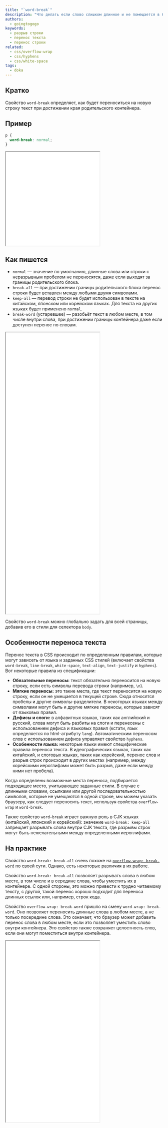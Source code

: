 ```yaml
---
title: "`word-break`"
description: "Что делать если слово слишком длинное и не помещается в блок целиком?"
authors:
  - goingtogogo
keywords:
  - разрыв строки
  - перенос текста
  - перенос строки
related:
  - css/overflow-wrap
  - css/hyphens
  - css/white-space
tags:
  - doka
---
```


## Кратко

Свойство `word-break` определяет, как будет переноситься на новую строку текст при достижении края родительского контейнера.

## Пример

```css
p {
  word-break: normal;
}
```

<iframe title="Очень длинный термин" src="demos/default/" height="300"></iframe>

## Как пишется

- `normal` — значение по умолчанию, длинные слова или строки с неразрывным пробелом не переносятся, даже если выходят за границы родительского блока.
- `break-all` — при достижении границы родительского блока перенос строки будет вставлен между любыми двумя символами.
- `keep-all` — перевод строки не будет использован в тексте на китайском, японском или корейском языках. Для текста на других языках будет применено `normal`.
- `break-word` (устаревшее) — разобьёт текст в любом месте, в том числе внутри слова, при достижении границы контейнера даже если доступен перенос по словам.

<iframe title="Разные значения" src="demos/every/" height="900"></iframe>

Свойство `word-break` можно глобально задать для всей страницы, добавив его в стили для селектора `body`.

## Особенности переноса текста

Перенос текста в CSS происходит по определенным правилам, которые могут зависеть от языка и заданных CSS стилей (включает свойства `word-break`, `line-break`, `white-space`, `text-align`, `text-justify` и `hyphens`). Вот некоторые правила из спецификации:

- **Обязательные переносы:** текст обязательно переносится на новую строку, если есть символы перевода строки (например, `\n`).
- **Мягкие переносы:** это такие места, где текст переносится на новую строку, если он не умещается в текущей строке. Сюда относятся пробелы и другие символы-разделители. В некоторых языках между символами могут быть и другие мягкие переносы, которые зависят от языковых правил. 
- **Дефисы и слоги:** в алфавитных языках, таких как английский и русский, слова могут быть разбиты на слоги и перенесены с использованием дефиса и языковых правил (кстати, язык определяется по html-атрибуту `lang`). Автоматическим переносом слов с использованием дефиса управляет свойство `hyphens`.
- **Особенности языка:** некоторые языки имеют специфические правила переноса текста. В идеографических языках, таких как китайский, и слоговых языках, таких как корейский, перенос слов и разрыв строк происходит в других местах (например, между корейскими иероглифами может быть разрыв, даже если между ними нет пробела).

Когда определены возможные места переноса, подбирается подходящее место, учитывающее заданные стили. В случае с длинными словами, ссылками или другой последовательностью символов, которые не умещаются в одной строке, мы можем указать браузеру, как следует переносить текст, используя свойства `overflow-wrap` и `word-break`. 

Также свойство `word-break` играет важную роль в CJK языках (китайский, японский и корейский): значение `word-break: keep-all` запрещает разрывать слова внутри CJK текста, где разрывы строк могут быть нежелательными между определенными иероглифами.

## На практике

Свойство `word-break: break-all` очень похоже на [`overflow-wrap: break-word`](/css/overflow-wrap/) по своей сути. Однако, есть некоторые различия в их работе.

Свойство `word-break: break-all` позволяет разрывать слова в любом месте, в том числе и в середине слова, чтобы уместить их в контейнере. С одной стороны, это можно привести к трудно читаемому тексту, с другой, такой перенос хорошо подходит для переноса длинных ссылок или, например, строк кода.

Свойство `overflow-wrap: break-word` пришло на смену `word-wrap: break-word`. Оно позволяет переносить длинные слова в любом месте, а не только посередине слова. Это означает, что браузер может добавить перенос слова в любом месте, если это позволяет уместить слово внутри контейнера. Это свойство также сохраняет целостность слов, если они могут поместиться внутри контейнера.

<iframe title="Сравнение word-break и overflow-wrap" src="demos/overflow-wrap/" height="580"></iframe>

